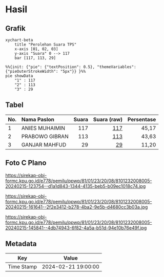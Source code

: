 # Hasil

## Grafik

```mermaid
xychart-beta
    title "Perolehan Suara TPS"
    x-axis [01, 02, 03]
    y-axis "Suara" 0 --> 117
    bar [117, 113, 29]
```

```mermaid
%%{init: {"pie": {"textPosition": 0.5}, "themeVariables": {"pieOuterStrokeWidth": "5px"}} }%%
pie showData
    "1" : 117
    "2" : 113
    "3" : 29
```

## Tabel

| No. | Nama Paslon    | Suara | Suara (raw) | Persentase |
|:--- |:-------------- | -----:| -----------:| ----------:|
| 1   | ANIES MUHAIMIN | 117   | [117][p-1]  | 45,17      |
| 2   | PRABOWO GIBRAN | 113   | [113][p-2]  | 43,63      |
| 3   | GANJAR MAHFUD  | 29    | [29][p-3]   | 11,20      |


[p-1]: https://github.com/gigit-pemilu/pemilu-2024-81-maluku/blob/main/pilpres/hitung-suara/sub/81-maluku/sub/01-maluku-tengah/sub/23-telutih/sub/2008-tehua/sub/005-tps/sub/paslon-1.txt
[p-2]: https://github.com/gigit-pemilu/pemilu-2024-81-maluku/blob/main/pilpres/hitung-suara/sub/81-maluku/sub/01-maluku-tengah/sub/23-telutih/sub/2008-tehua/sub/005-tps/sub/paslon-2.txt
[p-3]: https://github.com/gigit-pemilu/pemilu-2024-81-maluku/blob/main/pilpres/hitung-suara/sub/81-maluku/sub/01-maluku-tengah/sub/23-telutih/sub/2008-tehua/sub/005-tps/sub/paslon-3.txt

## Foto C Plano

https://sirekap-obj-formc.kpu.go.id/e778/pemilu/ppwp/81/01/23/20/08/8101232008005-20240215-123754--d1a1d843-1344-4135-beb5-b09ec1018c74.jpg

https://sirekap-obj-formc.kpu.go.id/e778/pemilu/ppwp/81/01/23/20/08/8101232008005-20240215-161641--2f2e3412-b278-4ba2-9e5b-d4680cc3b03a.jpg

https://sirekap-obj-formc.kpu.go.id/e778/pemilu/ppwp/81/01/23/20/08/8101232008005-20240215-145841--4db74943-6f82-4a5a-b51d-94e10b76e49f.jpg


## Metadata

| Key        | Value               |
| ---------- | ------------------- |
| Time Stamp | 2024-02-21 19:00:00 |



